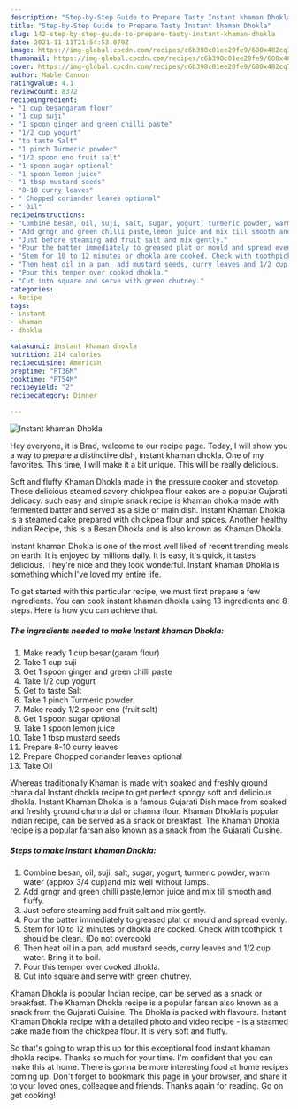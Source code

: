 ```yaml
---
description: "Step-by-Step Guide to Prepare Tasty Instant khaman Dhokla"
title: "Step-by-Step Guide to Prepare Tasty Instant khaman Dhokla"
slug: 142-step-by-step-guide-to-prepare-tasty-instant-khaman-dhokla
date: 2021-11-11T21:54:53.079Z
image: https://img-global.cpcdn.com/recipes/c6b398c01ee20fe9/680x482cq70/instant-khaman-dhokla-recipe-main-photo.jpg
thumbnail: https://img-global.cpcdn.com/recipes/c6b398c01ee20fe9/680x482cq70/instant-khaman-dhokla-recipe-main-photo.jpg
cover: https://img-global.cpcdn.com/recipes/c6b398c01ee20fe9/680x482cq70/instant-khaman-dhokla-recipe-main-photo.jpg
author: Mable Cannon
ratingvalue: 4.1
reviewcount: 8372
recipeingredient:
- "1 cup besangaram flour"
- "1 cup suji"
- "1 spoon ginger and green chilli paste"
- "1/2 cup yogurt"
- "to taste Salt"
- "1 pinch Turmeric powder"
- "1/2 spoon eno fruit salt"
- "1 spoon sugar optional"
- "1 spoon lemon juice"
- "1 tbsp mustard seeds"
- "8-10 curry leaves"
- " Chopped coriander leaves optional"
- " Oil"
recipeinstructions:
- "Combine besan, oil, suji, salt, sugar, yogurt, turmeric powder, warm water (approx 3/4 cup)and mix well without lumps.."
- "Add grngr and green chilli paste,lemon juice and mix till smooth and fluffy."
- "Just before steaming add fruit salt and mix gently."
- "Pour the batter immediately to greased plat or mould and spread evenly."
- "Stem for 10 to 12 minutes or dhokla are cooked. Check with toothpick it should be clean. (Do not overcook)"
- "Then heat oil in a pan, add mustard seeds, curry leaves and 1/2 cup water. Bring it to boil."
- "Pour this temper over cooked dhokla."
- "Cut into square and serve with green chutney."
categories:
- Recipe
tags:
- instant
- khaman
- dhokla

katakunci: instant khaman dhokla 
nutrition: 214 calories
recipecuisine: American
preptime: "PT36M"
cooktime: "PT54M"
recipeyield: "2"
recipecategory: Dinner

---
```



![Instant khaman Dhokla](https://img-global.cpcdn.com/recipes/c6b398c01ee20fe9/680x482cq70/instant-khaman-dhokla-recipe-main-photo.jpg)

Hey everyone, it is Brad, welcome to our recipe page. Today, I will show you a way to prepare a distinctive dish, instant khaman dhokla. One of my favorites. This time, I will make it a bit unique. This will be really delicious.

Soft and fluffy Khaman Dhokla made in the pressure cooker and stovetop. These delicious steamed savory chickpea flour cakes are a popular Gujarati delicacy. such easy and simple snack recipe is khaman dhokla made with fermented batter and served as a side or main dish. Instant Khaman Dhokla is a steamed cake prepared with chickpea flour and spices. Another healthy Indian Recipe, this is a Besan Dhokla and is also known as Khaman Dhokla.

Instant khaman Dhokla is one of the most well liked of recent trending meals on earth. It is enjoyed by millions daily. It is easy, it's quick, it tastes delicious. They're nice and they look wonderful. Instant khaman Dhokla is something which I've loved my entire life.


To get started with this particular recipe, we must first prepare a few ingredients. You can cook instant khaman dhokla using 13 ingredients and 8 steps. Here is how you can achieve that.

<!--inarticleads1-->

##### The ingredients needed to make Instant khaman Dhokla:

1. Make ready 1 cup besan(garam flour)
1. Take 1 cup suji
1. Get 1 spoon ginger and green chilli paste
1. Take 1/2 cup yogurt
1. Get to taste Salt
1. Take 1 pinch Turmeric powder
1. Make ready 1/2 spoon eno (fruit salt)
1. Get 1 spoon sugar optional
1. Take 1 spoon lemon juice
1. Take 1 tbsp mustard seeds
1. Prepare 8-10 curry leaves
1. Prepare  Chopped coriander leaves optional
1. Take  Oil


Whereas traditionally Khaman is made with soaked and freshly ground chana dal Instant dhokla recipe to get perfect spongy soft and delicious dhokla. Instant Khaman Dhokla is a famous Gujarati Dish made from soaked and freshly ground channa dal or channa flour. Khaman Dhokla is popular Indian recipe, can be served as a snack or breakfast. The Khaman Dhokla recipe is a popular farsan also known as a snack from the Gujarati Cuisine. 

<!--inarticleads2-->

##### Steps to make Instant khaman Dhokla:

1. Combine besan, oil, suji, salt, sugar, yogurt, turmeric powder, warm water (approx 3/4 cup)and mix well without lumps..
1. Add grngr and green chilli paste,lemon juice and mix till smooth and fluffy.
1. Just before steaming add fruit salt and mix gently.
1. Pour the batter immediately to greased plat or mould and spread evenly.
1. Stem for 10 to 12 minutes or dhokla are cooked. Check with toothpick it should be clean. (Do not overcook)
1. Then heat oil in a pan, add mustard seeds, curry leaves and 1/2 cup water. Bring it to boil.
1. Pour this temper over cooked dhokla.
1. Cut into square and serve with green chutney.


Khaman Dhokla is popular Indian recipe, can be served as a snack or breakfast. The Khaman Dhokla recipe is a popular farsan also known as a snack from the Gujarati Cuisine. The Dhokla is packed with flavours. Instant Khaman Dhokla recipe with a detailed photo and video recipe - is a steamed cake made from the chickpea flour. It is very soft and fluffy. 

So that's going to wrap this up for this exceptional food instant khaman dhokla recipe. Thanks so much for your time. I'm confident that you can make this at home. There is gonna be more interesting food at home recipes coming up. Don't forget to bookmark this page in your browser, and share it to your loved ones, colleague and friends. Thanks again for reading. Go on get cooking!
